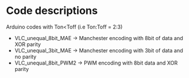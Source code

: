 # Code descriptions

Arduino codes with Ton<Toff (i.e Ton:Toff = 2:3)

- VLC_unequal_8bit_MAE -> Manchester encoding with 8bit of data and XOR parity
- VLC_unequal_3bit_MAE -> Manchester encoding with 3bit of data and no parity
- VLC_unequal_8bit_PWM2 -> PWM encoding with 8bit data and XOR parity
